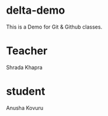 # delta-demo
This is a Demo for Git & Github classes.

# Teacher
Shrada Khapra

# student
Anusha Kovuru